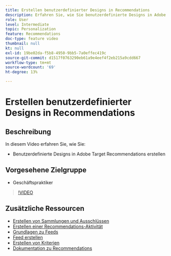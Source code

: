 ```yaml
---
title: Erstellen benutzerdefinierter Designs in Recommendations
description: Erfahren Sie, wie Sie benutzerdefinierte Designs in Adobe Target Recommendations erstellen.
role: User
level: Intermediate
topic: Personalization
feature: Recommendations
doc-type: feature video
thumbnail: null
kt: null
exl-id: 19be02da-f5b8-4950-9bb5-7a0effec419c
source-git-commit: d1517f0763290eb61a9e4eef4f2eb215a9cdd667
workflow-type: tm+mt
source-wordcount: '69'
ht-degree: 13%

---
```


# Erstellen benutzerdefinierter Designs in Recommendations

## Beschreibung

In diesem Video erfahren Sie, wie Sie:

* Benutzerdefinierte Designs in Adobe Target Recommendations erstellen

## Vorgesehene Zielgruppe

* Geschäftspraktiker

>[!VIDEO](https://video.tv.adobe.com/v/27687?quality=12)

## Zusätzliche Ressourcen

* [Erstellen von Sammlungen und Ausschlüssen](create-collections-and-exclusions.md)
* [Erstellen einer Recommendations-Aktivität](create-a-recommendations-activity.md)
* [Grundlagen zu Feeds](understanding-feeds.md)
* [Feed erstellen](create-a-feed.md)
* [Erstellen von Kriterien](create-criteria.md)
* [Dokumentation zu Recommendations](https://experienceleague.adobe.com/docs/target/using/recommendations/recommendations.html?lang=en)

